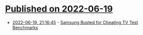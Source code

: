 # [Published on 2022-06-19](index.md)

* [2022-06-19, 21:16:45](https://news.ycombinator.com/item?id=31803593) - [Samsung Busted for Cheating TV Test Benchmarks](https://www.techdirt.com/2022/06/17/samsung-busted-for-cheating-tv-test-benchmarks/)
